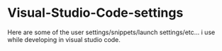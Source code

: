 # Visual-Studio-Code-settings
Here are some of the user settings/snippets/launch settings/etc... i use while developing in visual studio code. 
